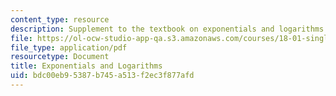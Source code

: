 ```yaml
---
content_type: resource
description: Supplement to the textbook on exponentials and logarithms.
file: https://ol-ocw-studio-app-qa.s3.amazonaws.com/courses/18-01-single-variable-calculus-fall-2006/bdc00eb95387b745a513f2ec3f877afd_xxpnentl_lgrthm.pdf
file_type: application/pdf
resourcetype: Document
title: Exponentials and Logarithms
uid: bdc00eb9-5387-b745-a513-f2ec3f877afd
---
```

